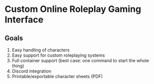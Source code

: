 # Custom Online Roleplay Gaming Interface

## Goals
1. Easy handling of characters
2. Easy support for custom roleplaying systems
3. Full container support (best case: one command to start the whole thing)
4. Discord integration
5. Printable/exportable character sheets (PDF)